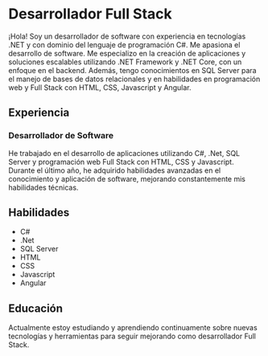 <h1>Desarrollador Full Stack</h1>

<p>¡Hola! Soy un desarrollador de software con experiencia en tecnologías .NET y con dominio del lenguaje de programación C#. Me apasiona el desarrollo de software. Me especializo en la creación de aplicaciones y soluciones escalables utilizando .NET Framework y .NET Core, con un enfoque en el backend. Además, tengo conocimientos en SQL Server para el manejo de bases de datos relacionales y en habilidades en programación web y Full Stack con HTML, CSS, Javascript y Angular.</p>

<h2>Experiencia </h2>

<h3>Desarrollador de Software</h3>

<p>He trabajado en el desarrollo de aplicaciones utilizando C#, .Net, SQL Server y programación web Full Stack con HTML, CSS y Javascript. Durante el último año, he adquirido habilidades avanzadas en el conocimiento y aplicación de software, mejorando constantemente mis habilidades técnicas. </p>

<h2>Habilidades</h2>

<ul>
  <li>C#</li>
  <li>.Net</li>
  <li>SQL Server </li>
  <li>HTML</li>
  <li>CSS</li>
  <li>Javascript</li>
  <li>Angular</li>
</ul>

<h2>Educación </h2>

<p>Actualmente estoy estudiando y aprendiendo continuamente sobre nuevas tecnologías y herramientas para seguir mejorando como desarrollador Full Stack. </p>



